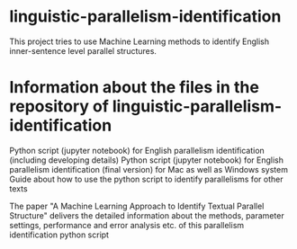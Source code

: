 # linguistic-parallelism-identification
This project tries to use Machine Learning methods to identify English inner-sentence level parallel structures.

# Information about the files in the repository of linguistic-parallelism-identification

Python script (jupyter notebook) for English parallelism identification (including developing details)
Python script (jupyter notebook) for English parallelism identification (final version) for Mac as well as Windows system
Guide about how to use the python script to identify parallelisms for other texts

The paper "A Machine Learning Approach to Identify Textual Parallel Structure" delivers the detailed information about the methods, parameter settings, performance and error analysis etc. of this parallelism identification python script
